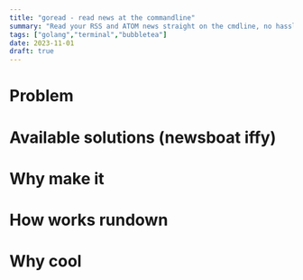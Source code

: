 ```yaml
---
title: "goread - read news at the commandline"
summary: "Read your RSS and ATOM news straight on the cmdline, no hassle"
tags: ["golang","terminal","bubbletea"]
date: 2023-11-01
draft: true
---
```


# Problem
# Available solutions (newsboat iffy)
# Why make it
# How works rundown
# Why cool
